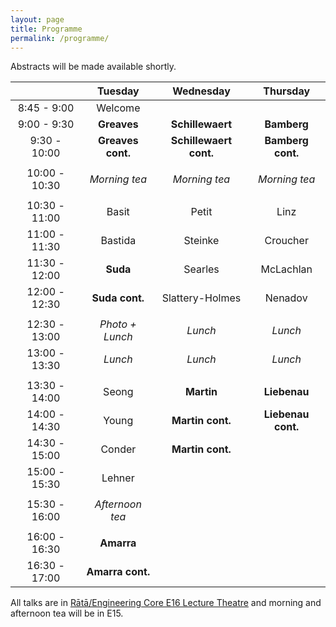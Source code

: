 ```yaml
---
layout: page
title: Programme
permalink: /programme/
---
```


Abstracts will be made available shortly.

| | Tuesday | Wednesday | Thursday|
|:---:|:---:|:---:|:---:|
| 8:45 - 9:00 | Welcome | | |
| 9:00 - 9:30 | **Greaves** | **Schillewaert** | **Bamberg** |
| 9:30 - 10:00 | **Greaves cont.** | **Schillewaert cont.** | **Bamberg cont.** |
| | | | |
| 10:00 - 10:30 | *Morning tea* | *Morning tea* | *Morning tea*|
| | | | |
| 10:30 - 11:00 | Basit | Petit | Linz |
| 11:00 - 11:30 | Bastida | Steinke | Croucher |
| 11:30 - 12:00 | **Suda** | Searles | McLachlan |
| 12:00 - 12:30 | **Suda cont.** | Slattery-Holmes | Nenadov |
| | | | |
| 12:30 - 13:00 | *Photo + Lunch* | *Lunch* | *Lunch* |
| 13:00 - 13:30 | *Lunch* | *Lunch* | *Lunch* |
| | | | |
| 13:30 - 14:00 | Seong | **Martin** | **Liebenau** |
| 14:00 - 14:30 | Young | **Martin cont.** | **Liebenau cont.** |
| 14:30 - 15:00 | Conder | **Martin cont.** | |
| 15:00 - 15:30 | Lehner | | |
| | | | |
| 15:30 - 16:00 | *Afternoon tea* | | |
| | | | |
| 16:00 - 16:30 | **Amarra** | | |
| 16:30 - 17:00 | **Amarra cont.** | |

All talks are in [Rātā/Engineering Core E16 Lecture Theatre](https://maps.app.goo.gl/cZQAA6n4ic58mEcq9) and morning and afternoon tea will be in E15.

